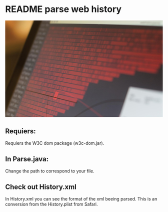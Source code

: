 # README parse web history

![Alt text](forgithub.jpg "Visual representation of web usage.")
## Requiers:
Requiers the W3C dom package (w3c-dom.jar).

## In Parse.java:
Change the path to correspond to your file.

## Check out History.xml
In History.xml you can see the format of the xml beeing parsed. This is an conversion from the History.plist from Safari.
